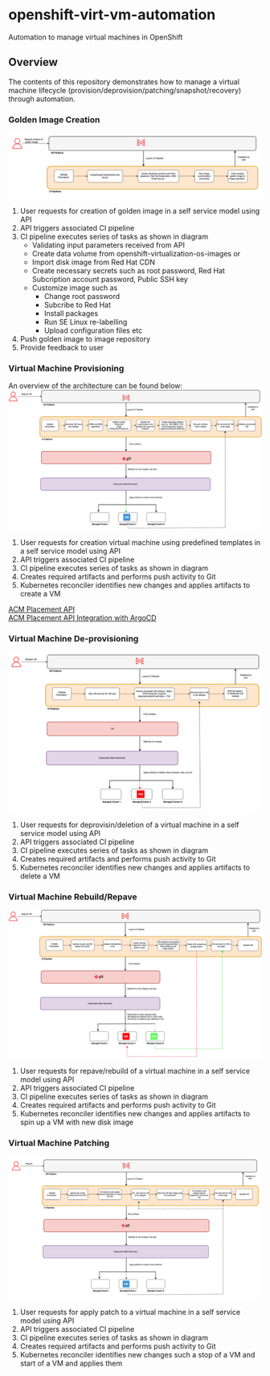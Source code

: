 # openshift-virt-vm-automation
Automation to manage virtual machines in OpenShift

## Overview

The contents of this repository demonstrates how to manage a virtual machine lifecycle (provision/deprovision/patching/snapshot/recovery) through automation.

### Golden Image Creation
![High Level Architecture](/images/golden-image-creation-hld-flow-dev-hub-01.drawio.png)<br/>

1. User requests for creation of golden image in a self service model using API
2. API triggers associated CI pipeline 
3. CI pipeline executes series of tasks as shown in diagram
   - Validating input parameters received from API 
   - Create data volume from openshift-virtualization-os-images or
   - Import disk image from Red Hat CDN 
   - Create necessary secrets such as root password, Red Hat Subcription account password, Public SSH key
   - Customize image such as  
     - Change root password
     - Subcribe to Red Hat 
     - Install packages 
     - Run SE Linux re-labelling 
     - Upload configuration files etc 
5. Push golden image to image repository 
4. Provide feedback to user 

### Virtual Machine Provisioning

An overview of the architecture can be found below:
![High Level Architecture](/images/vm-provision-hld-flow-dev-hub-01.drawio.png)<br/>

1. User requests for creation virtual machine using predefined templates in a self service model using API
2. API triggers associated CI pipeline 
3. CI pipeline executes series of tasks as shown in diagram
5. Creates required artifacts and performs push activity to Git
4. Kubernetes reconciler identifies new changes and applies artifacts to create a VM

[ACM Placement API](https://open-cluster-management.io/docs/concepts/content-placement/placement/)<br/>
[ACM Placement API Integration with ArgoCD](https://open-cluster-management.io/docs/scenarios/integration-with-argocd/)


### Virtual Machine De-provisioning
![High Level Architecture](/images/vm-deprovision-hld-flow-dev-hub-01.drawio.png)<br/>

1. User requests for deprovisin/deletion of a virtual machine in a self service model using API
2. API triggers associated CI pipeline 
3. CI pipeline executes series of tasks as shown in diagram
5. Creates required artifacts and performs push activity to Git
4. Kubernetes reconciler identifies new changes and applies artifacts to delete a VM

### Virtual Machine Rebuild/Repave
![High Level Architecture](/images/vm-repave-hld-flow-dev-hub-01.drawio.png) <br/>

1. User requests for repave/rebuild of a virtual machine in a self service model using API
2. API triggers associated CI pipeline 
3. CI pipeline executes series of tasks as shown in diagram 
5. Creates required artifacts and performs push activity to Git
4. Kubernetes reconciler identifies new changes and applies artifacts to spin up a VM with new disk image

### Virtual Machine Patching

![High Level Architecture](/images/vm-patching-hld-flow-dev-hub-01.drawio.png)

1. User requests for apply patch to a virtual machine in a self service model using API
2. API triggers associated CI pipeline 
3. CI pipeline executes series of tasks as shown in diagram 
5. Creates required artifacts and performs push activity to Git
4. Kubernetes reconciler identifies new changes such a stop of a VM and start of a VM and applies them

